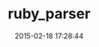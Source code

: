 ---
layout: post
title:  "ruby_parser"
repo:   "seattlerb/ruby_parser"
date:   2015-02-18 17:28:44
gemurl: https://github.com/seattlerb/ruby_parser
---